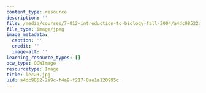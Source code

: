 ```yaml
---
content_type: resource
description: ''
file: /media/courses/7-012-introduction-to-biology-fall-2004/a4dc98522a9cf4a9f2178ae1a120995c_lec23.jpg
file_type: image/jpeg
image_metadata:
  caption: ''
  credit: ''
  image-alt: ''
learning_resource_types: []
ocw_type: OCWImage
resourcetype: Image
title: lec23.jpg
uid: a4dc9852-2a9c-f4a9-f217-8ae1a120995c
---
```

